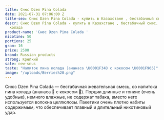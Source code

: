 ```yaml
---
title: Снюс Dzen Pina Colada
date: 2021-07-31 07:06:00 Z
title-seo: Снюс Dzen Pina Colada - купить в Казахстане , бестабачный снюс
descr: Снюс Dzen Pina Colada - купить в Казахстане , бестабачный снюс, напиток пина
  колада
product-name: 'Снюс Dzen Pina Colada '
nicotine: 50
portions: 25
gram: 16
price: 2500
brand: Russian products
strong: Крепкий
sale: new-snus
taste: "Напиток пина колада (ананаса \U0001F34D с кокосом \U0001F965)"
image: "/uploads/Berries%20.png"
---
```


Снюс Dzen Pina Colada — бестабачная жевательная смесь, со напитока пина колада (ананаса 🍍 с кокосом 🥥). Порции длинные и тонкие (очень удобные), немного влажные, не содержат табака, вместо него используется волокна целлюлозы. Пакетики очень плотно набиты содержимым, что обеспечивает плавный и длительный никотиновый удар.